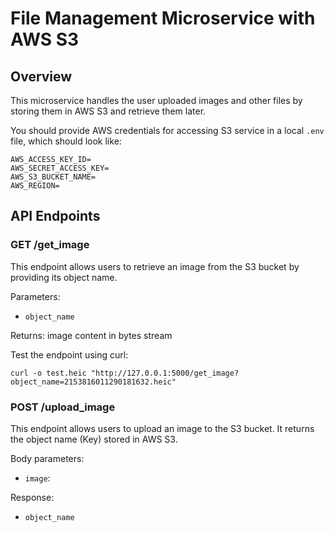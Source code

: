 # File Management Microservice with AWS S3

## Overview

This microservice handles the user uploaded images and other files by storing them in AWS S3 and retrieve them later.

You should provide AWS credentials for accessing S3 service in a local `.env` file, which should look like:

```
AWS_ACCESS_KEY_ID=
AWS_SECRET_ACCESS_KEY=
AWS_S3_BUCKET_NAME=
AWS_REGION=
```

## API Endpoints

### GET /get_image

This endpoint allows users to retrieve an image from the S3 bucket by providing its object name.

Parameters:
- `object_name`

Returns: image content in bytes stream

Test the endpoint using curl:

```
curl -o test.heic "http://127.0.0.1:5000/get_image?object_name=2153816011290181632.heic"
```


### POST /upload_image

This endpoint allows users to upload an image to the S3 bucket. It returns the object name (Key) stored in AWS S3.

Body parameters:
- `image`: 

Response:
- `object_name`
